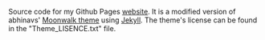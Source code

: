 Source code for my Github Pages [website](https://loshkinoleg.github.io/). It is a modified version of abhinavs' [Moonwalk theme](https://github.com/abhinavs/moonwalk) using [Jekyll](https://jekyllrb.com/).
The theme's license can be found in the "Theme_LISENCE.txt" file.